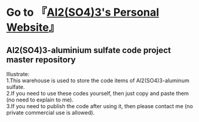 Go to 『[Al2(SO4)3's Personal Website](https://al2so43.github.io/website/ "Go to 『Al2(SO4)3's Personal Website』")』
=====
Al2(SO4)3-aluminium sulfate code project master repository
--------
Illustrate: \
1.This warehouse is used to store the code items of Al2(SO4)3-aluminum sulfate.  \
2.If you need to use these codes yourself, then just copy and paste them (no need to explain to me).  \
3.If you need to publish the code after using it, then please contact me (no private commercial use is allowed).